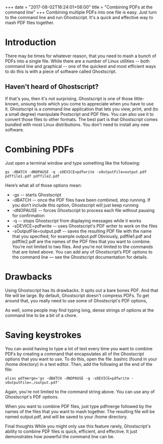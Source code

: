 +++
date = "2017-08-02T16:24:01+08:00"
title =  "Combining PDFs at the command line"
+++
Combining multiple PDFs into one file is easy. Just turn to the command line and run Ghostscript. It's a quick and effective way to mash PDF files together.

# Introduction
There may be times for whatever reason, that you need to mash a bunch of PDFs into a single file. While there are a number of Linux utilities -- both command line and graphical -- one of the quickest and most efficient ways to do this is with a piece of software called Ghostscript.

## Haven't heard of Ghostscript?
If that's you, then it's not surprising. Ghostscript is one of those little-known, unsung tools which you come to appreciate when you have to use it. Ghostscript is a command line application that lets you view, print, and (to a small degree) manipulate Postscript and PDF files. You can also use it to convert those files to other formats. The best part is that Ghostscript comes bundled with most Linux distributions. You don't need to install any new software.

# Combining PDFs
Just open a terminal window and type something like the following:
```
gs -dBATCH -dNOPAUSE -q -sDEVICE=pdfwrite -sOutputFile=output.pdf pdffile1.pdf pdffile2.pdf
```
Here’s what all of those options mean:

* -gs -- starts Ghostscript
* -dBATCH -- once the PDF files have been combined, stop running. If you don’t include this option, Ghostscript will just keep running
* -dNOPAUSE -- forces Ghostscript to process each file without pausing for confirmation
* -q -- stops Ghostscript from displaying messages while it works
* -sDEVICE=pdfwrite -- uses Ghostscript's PDF writer to work on the files
* -sOutputFile=output.pdf -- saves the resulting PDF file with the name that you specified, for example output.pdf
Obviously, pdffile1.pdf and pdffile2.pdf are the names of the PDF files that you want to combine. You’re not limited to two files. And you’re not limited to the commands that are listed above. You can add any of Ghostscript’s PDF options to the command line — see the Ghostscript documentation for details.

# Drawbacks
Using Ghostscript has its drawbacks. It spits out a bare bones PDF. And that file will be large. By default, Ghostscript doesn't compress PDFs. To get around that, you really need to use some of Ghostscript's PDF options,

As well, some people may find typing long, dense strings of options at the command line to be a bit of a chore.

# Saving keystrokes
You can avoid having to type a lot of text every time you want to combine PDFs by creating a command that encapsulates all of the Ghostscript options that you want to use. To do this, open the file .bashrc (found in your /home directory) in a text editor. Then, add the following at the end of the file:

```
alias pdfmerge='gs -dBATCH -dNOPAUSE -q -sDEVICE=pdfwrite -sOutputFile=./output.pdf'
```
Again, you're not limited to the command string above. You can use any of Ghostscript's PDF options.

When you want to combine PDF files, just type pdfmerge followed by the names of the files that you want to mash together. The resulting file will be named output.pdf, and will be saved to your /home directory.

Final thoughts
While you might only use this feature rarely, Ghostscript's ability to combine PDF files is quick, efficient, and effective. It just demonstrates how powerful the command line can be.
